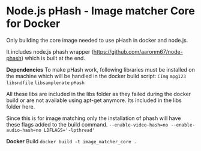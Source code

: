 # Node.js pHash - Image matcher Core for Docker 
Only building the core image needed to use pHash in docker and node.js.

It includes node.js phash wrapper (https://github.com/aaronm67/node-phash) which is built at the end.

**Dependencies**
To make pHash work, following libraries must be installed on the machine which will be handled in the docker build script:
`CImg` 
`mpg123`
`libsndfile`
`libsamplerate`
`pHash`

All these libs are included in the libs folder as they failed during the docker build or are not available using apt-get anymore.
Its included in the libs folder here.

Since this is for image matching only the installation of phash will have these flags added to the build command.
`--enable-video-hash=no --enable-audio-hash=no LDFLAGS='-lpthread'` 

**Docker**
Build
`docker build -t image_matcher_core .`